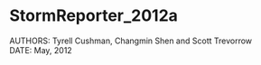 # StormReporter_2012a
AUTHORS: Tyrell Cushman, Changmin Shen and Scott Trevorrow</br>
DATE: May, 2012

